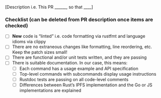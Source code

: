 [Description i.e. This PR ______, so that ____]

### Checklist (can be deleted from PR description once items are checked)

- [ ] **New** code is “linted” i.e. code formatting via rustfmt and language idioms via clippy
- [ ] There are no extraneous changes like formatting, line reordering, etc. Keep the patch sizes small!
- [ ] There are functional and/or unit tests written, and they are passing
- [ ] There is suitable documentation. In our case, this means:
    - [ ] Each command has a usage example and API specification
    - [ ] Top-level commands with subcommands display usage instructions
    - [ ] Rustdoc tests are passing on all code-level comments
    - [ ] Differences between Rust’s IPFS implementation and the Go or JS implementations are explained

